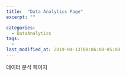```yaml
---
title:  "Data Analytics Page"
excerpt: ""

categories:
  - DataAnalytics
tags:
  - 
last_modified_at: 2019-04-13T08:06:00-05:00
---
```

데이터 분석 페이지
